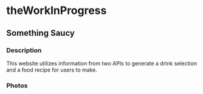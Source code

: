 # theWorkInProgress

## Something Saucy

### Description
This website utilizes information from two APIs to generate a drink selection and a food recipe for users to make.

### Photos
